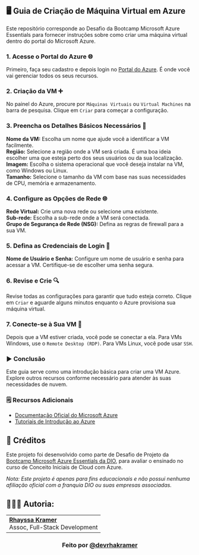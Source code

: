 ## 🖥️ Guia de Criação de Máquina Virtual em Azure

Este repositório corresponde ao Desafio da Bootcamp Microsoft Azure Essentials para fornecer instruções sobre como criar uma máquina virtual dentro do portal do Microsoft Azure.

### 1. Acesse o Portal do Azure 🌐
Primeiro, faça seu cadastro e depois login no [Portal do Azure](https://portal.azure.com/). É onde você vai gerenciar todos os seus recursos.

### 2. Criação da VM ➕
No painel do Azure, procure por `Máquinas Virtuais` ou `Virtual Machines` na barra de pesquisa. Clique em `Criar` para começar a configuração.

### 3. Preencha os Detalhes Básicos Necessários 📝
**Nome da VM:** Escolha um nome que ajude você a identificar a VM facilmente.  
**Região:** Selecione a região onde a VM será criada. É uma boa ideia escolher uma que esteja perto dos seus usuários ou da sua localização.  
**Imagem:** Escolha o sistema operacional que você deseja instalar na VM, como Windows ou Linux.  
**Tamanho:** Selecione o tamanho da VM com base nas suas necessidades de CPU, memória e armazenamento.

### 4. Configure as Opções de Rede 🌐
**Rede Virtual:** Crie uma nova rede ou selecione uma existente.  
**Sub-rede:** Escolha a sub-rede onde a VM será conectada.  
**Grupo de Segurança de Rede (NSG):** Defina as regras de firewall para a sua VM.

### 5. Defina as Credenciais de Login 🔑
**Nome de Usuário e Senha:** Configure um nome de usuário e senha para acessar a VM. Certifique-se de escolher uma senha segura.

### 6. Revise e Crie 🔍
Revise todas as configurações para garantir que tudo esteja correto. Clique em `Criar` e aguarde alguns minutos enquanto o Azure provisiona sua máquina virtual.

### 7. Conecte-se à Sua VM 🌟
Depois que a VM estiver criada, você pode se conectar a ela. Para VMs Windows, use o `Remote Desktop (RDP)`. Para VMs Linux, você pode usar `SSH`.

### ▶️ Conclusão
Este guia serve como uma introdução básica para criar uma VM Azure. Explore outros recursos conforme necessário para atender às suas necessidades de nuvem.

### 🗒️ Recursos Adicionais
- [Documentação Oficial do Microsoft Azure](https://docs.microsoft.com/azure)
- [Tutoriais de Introdução ao Azure](https://docs.microsoft.com/learn/paths/azure-fundamentals/)

## 🔗 Créditos
Este projeto foi desenvolvido como parte de Desafio de Projeto da [Bootcamp Microsoft Azure Essentials da DIO](https://www.dio.me/bootcamp/microsoft-azure-essentials?ref=AFOXWYVRXGV9), para avaliar o ensinado no curso de Conceito Iniciais de Cloud com Azure.

*Nota: Este projeto é apenas para fins educacionais e não possui nenhuma afiliação oficial com a franquia DIO ou suas empresas associadas.*

## 👩🏼‍💻 Autoria:
<table style="border=0">
  <tr>
    <td align="left">
      <a href="https://github.com/rhayssakramer">
        <span><b>Rhayssa Kramer</b></span>
      </a>
      <br>
      <span>Assoc, Full-Stack Development</span>
    </td>
  </tr>
</table>

### <div align="center">Feito por <a href="https://github.com/rhayssakramer">@devrhakramer</a></div>
